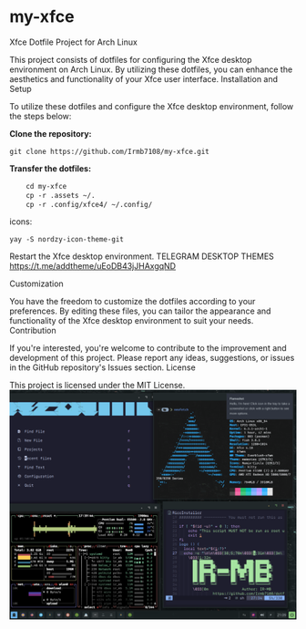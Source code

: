 # my-xfce
Xfce Dotfile Project for Arch Linux

This project consists of dotfiles for configuring the Xfce desktop environment on Arch Linux. By utilizing these dotfiles, you can enhance the aesthetics and functionality of your Xfce user interface.
Installation and Setup

To utilize these dotfiles and configure the Xfce desktop environment, follow the steps below:

**Clone the repository:**
```
git clone https://github.com/Irmb7108/my-xfce.git
```
**Transfer the dotfiles:**
```
    cd my-xfce
    cp -r .assets ~/.
    cp -r .config/xfce4/ ~/.config/
```
icons:

```
yay -S nordzy-icon-theme-git
``` 

 Restart the Xfce desktop environment.
TELEGRAM DESKTOP THEMES 
 https://t.me/addtheme/uEoDB43jJHAxgqND  
 
Customization

You have the freedom to customize the dotfiles according to your preferences. By editing these files, you can tailor the appearance and functionality of the Xfce desktop environment to suit your needs.
Contribution

If you're interested, you're welcome to contribute to the improvement and development of this project. Please report any ideas, suggestions, or issues in the GitHub repository's Issues section.
License

This project is licensed under the MIT License.
![img](setup.png)
